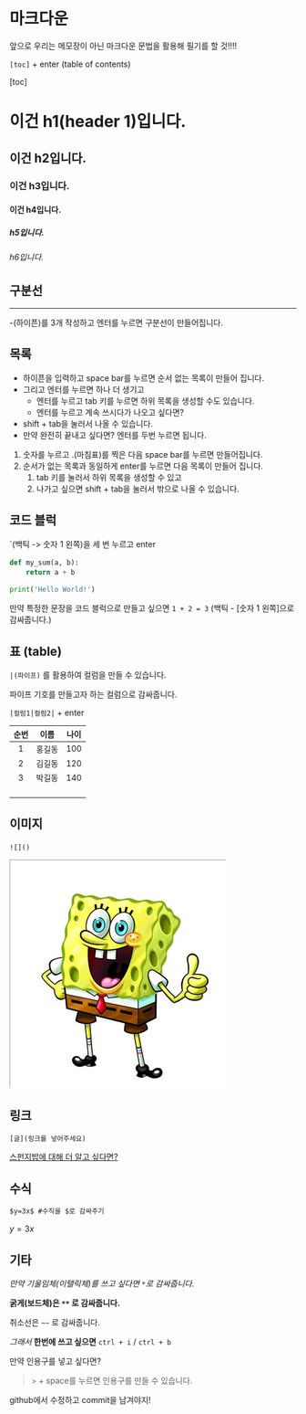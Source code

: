 # 마크다운 
앞으로 우리는 메모장이 아닌 마크다운 문법을 활용해 필기를 할 것!!!!



`[toc]` + enter (table of contents)

[toc]





# 이건 h1(header 1)입니다.

## 이건 h2입니다.

### 이건 h3입니다.

#### 이건 h4입니다.

##### h5입니다.

###### h6입니다.



## 구분선

---

-(하이픈)를 3개 작성하고 엔터를 누르면 구분선이 만들어집니다.



## 목록

- 하이픈을 입력하고 space bar를 누르면 순서 없는 목록이 만들어 집니다.
- 그리고 엔터를 누르면 하나 더 생기고
  - 엔터를 누르고 tab 키를 누르면 하위 목록을 생성할 수도 있습니다. 
  - 엔터를 누르고 계속 쓰시다가 나오고 싶다면?
- shift + tab을 눌러서 나올 수 있습니다. 
- 만약 완전히 끝내고 싶다면? 엔터를 두번 누르면 됩니다.



1. 숫자를 누르고 .(마침표)를 찍은 다음 space bar를 누르면 만들어집니다.
2. 순서가 없는 목록과 동일하게 enter를 누르면 다음 목록이 만들어 집니다.
   1. tab 키를 눌러서 하위 목록을 생성할 수 있고
   2. 나가고 싶으면 shift + tab을 눌러서 밖으로 나올 수 있습니다.



## 코드 블럭

`(백틱 -> 숫자 1 왼쪽)을 세 번 누르고 enter

```python
def my_sum(a, b):
    return a + b
```

```python
print('Hello World!')
```

만약 특정한 문장을 코드 블럭으로 만들고 싶으면 `1 + 2 = 3` (백틱 - [숫자 1 왼쪽]으로 감싸줍니다.)





## 표 (table)

`|(파이프)` 를 활용하여 컬럼을 만들 수 있습니다. 

파이프 기호를 만들고자 하는 컬럼으로 감싸줍니다.

`|컬럼1|컬럼2|` + enter 

| 순번 | 이름   | 나이 |
| :--: | ------ | ---- |
|  1   | 홍길동 | 100  |
|  2   | 김길동 | 120  |
|  3   | 박길동 | 140  |
|      |        |      |
|      |        |      |
|      |        |      |
|      |        |      |



## 이미지

`![]()`

![cute](md-images/cute.jpg)



## 링크

`[글](링크를 넣어주세요)`

[스펀지밥에 대해 더 알고 싶다면?](https://namu.wiki/w/%EB%84%A4%EB%AA%A8%EB%B0%94%EC%A7%80%20%EC%8A%A4%ED%8F%B0%EC%A7%80%EB%B0%A5)



## 수식

```markdown
$y=3x$ #수직을 $로 감싸주기
```

$y = 3x$









## 기타

*만약 기울임체(이탤릭체)를 쓰고 싶다면 `*`로 감싸줍니다.*

**굵게(보드체)은 `**` 로 감싸줍니다.**

취소선은 `~~` 로 감싸줍니다.



*그래서* **한번에 쓰고 싶으면**  `ctrl + i` / `ctrl + b`



만약 인용구를 넣고 싶다면?

> `>` + space를 누르면 인용구를 만들 수 있습니다. 

github에서 수정하고 commit을 남겨야지!
